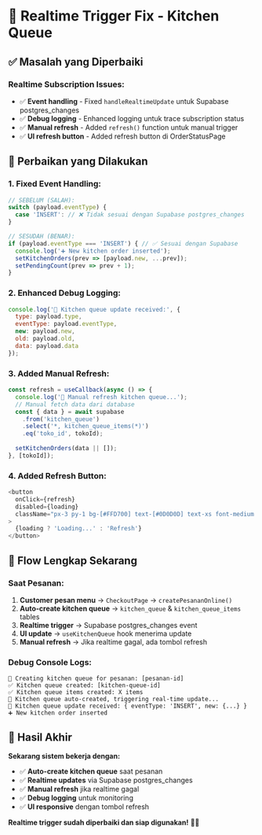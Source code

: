 # 🔄 Realtime Trigger Fix - Kitchen Queue

## ✅ Masalah yang Diperbaiki

### **Realtime Subscription Issues:**
- ✅ **Event handling** - Fixed `handleRealtimeUpdate` untuk Supabase postgres_changes
- ✅ **Debug logging** - Enhanced logging untuk trace subscription status
- ✅ **Manual refresh** - Added `refresh()` function untuk manual trigger
- ✅ **UI refresh button** - Added refresh button di OrderStatusPage

## 🔧 Perbaikan yang Dilakukan

### **1. Fixed Event Handling:**
```javascript
// SEBELUM (SALAH):
switch (payload.eventType) {
  case 'INSERT': // ❌ Tidak sesuai dengan Supabase postgres_changes
}

// SESUDAH (BENAR):
if (payload.eventType === 'INSERT') { // ✅ Sesuai dengan Supabase
  console.log('➕ New kitchen order inserted');
  setKitchenOrders(prev => [payload.new, ...prev]);
  setPendingCount(prev => prev + 1);
}
```

### **2. Enhanced Debug Logging:**
```javascript
console.log('🔄 Kitchen queue update received:', {
  type: payload.type,
  eventType: payload.eventType,
  new: payload.new,
  old: payload.old,
  data: payload.data
});
```

### **3. Added Manual Refresh:**
```javascript
const refresh = useCallback(async () => {
  console.log('🔄 Manual refresh kitchen queue...');
  // Manual fetch data dari database
  const { data } = await supabase
    .from('kitchen_queue')
    .select('*, kitchen_queue_items(*)')
    .eq('toko_id', tokoId);
  
  setKitchenOrders(data || []);
}, [tokoId]);
```

### **4. Added Refresh Button:**
```javascript
<button
  onClick={refresh}
  disabled={loading}
  className="px-3 py-1 bg-[#FFD700] text-[#0D0D0D] text-xs font-medium rounded"
>
  {loading ? 'Loading...' : 'Refresh'}
</button>
```

## 🚀 Flow Lengkap Sekarang

### **Saat Pesanan:**
1. **Customer pesan menu** → `CheckoutPage` → `createPesananOnline()`
2. **Auto-create kitchen queue** → `kitchen_queue` & `kitchen_queue_items` tables
3. **Realtime trigger** → Supabase postgres_changes event
4. **UI update** → `useKitchenQueue` hook menerima update
5. **Manual refresh** → Jika realtime gagal, ada tombol refresh

### **Debug Console Logs:**
```
🍳 Creating kitchen queue for pesanan: [pesanan-id]
✅ Kitchen queue created: [kitchen-queue-id]
✅ Kitchen queue items created: X items
🔄 Kitchen queue auto-created, triggering real-time update...
🔄 Kitchen queue update received: { eventType: 'INSERT', new: {...} }
➕ New kitchen order inserted
```

## 🎯 Hasil Akhir

**Sekarang sistem bekerja dengan:**
- ✅ **Auto-create kitchen queue** saat pesanan
- ✅ **Realtime updates** via Supabase postgres_changes
- ✅ **Manual refresh** jika realtime gagal
- ✅ **Debug logging** untuk monitoring
- ✅ **UI responsive** dengan tombol refresh

**Realtime trigger sudah diperbaiki dan siap digunakan!** 🔄✨
